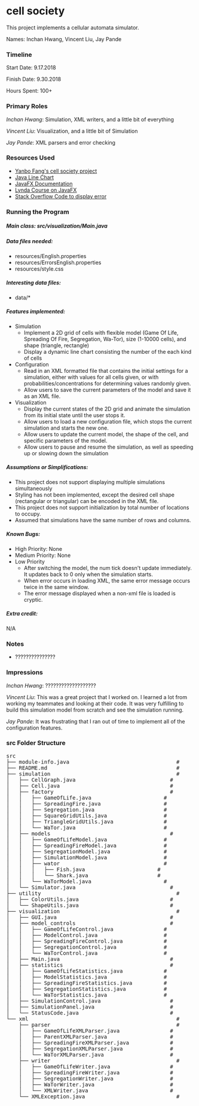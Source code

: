 cell society
====

This project implements a cellular automata simulator.

Names: Inchan Hwang, Vincent Liu, Jay Pande

### Timeline

Start Date: 9.17.2018

Finish Date: 9.30.2018

Hours Spent: 100+

### Primary Roles
_Inchan Hwang_: Simulation, XML writers, and a little bit of everything

_Vincent Liu_: Visualization, and a little bit of Simulation

_Jay Pande_: XML parsers and error checking

### Resources Used

* [Yanbo Fang's cell society project](https://github.com/yanbofang/cell_society)
* [Java Line Chart](https://docs.oracle.com/javafx/2/charts/line-chart.htm)
* [JavaFX Documentation](https://docs.oracle.com/javase/8/javafx/api/javafx/scene/Node.html)
* [Lynda Course on JavaFX](https://www.lynda.com/Java-tutorials/JavaFX-GUI-Development/466182-2.html?srchtrk=index%3a1%0alinktypeid%3a2%0aq%3ajavafx%0apage%3a1%0as%3arelevance%0asa%3atrue%0aproducttypeid%3a2)
* [Stack Overflow Code to display error](https://stackoverflow.com/questions/39149242/how-can-i-do-an-error-messages-in-javafx)


### Running the Program

##### Main class: src/visualization/Main.java

##### Data files needed: 
* resources/English.properties
* resources/ErrorsEnglish.properties
* resources/style.css

##### Interesting data files:
* data/*

##### Features implemented:
* Simulation
    * Implement a 2D grid of cells with flexible model (Game Of Life, Spreading Of Fire, Segregation, Wa-Tor), size (1-10000 cells), and shape (triangle, rectangle)
    * Display a dynamic line chart consisting the number of the each kind of cells
* Configuration
    * Read in an XML formatted file that contains the initial settings for a simulation, either with values for all cells given, 
    or with probabilities/concentrations for determining values randomly given.
    * Allow users to save the current parameters of the model and save it as an XML file.
* Visualization
    * Display the current states of the 2D grid and animate the simulation from its initial state until the user stops it.
    * Allow users to load a new configuration file, which stops the current simulation and starts the new one. 
    * Allow users to update the current model, the shape of the cell, and specific parameters of the model.
    * Allow users to pause and resume the simulation, as well as speeding up or slowing down the simulation

##### Assumptions or Simplifications:

* This project does not support displaying multiple simulations simultaneously
* Styling has not been implemented, except the desired cell shape (rectangular or triangular) can be encoded in 
the XML file.
* This project does not support initialization by total number of locations to occupy.
* Assumed that simulations have the same number of rows and columns.

##### Known Bugs:
* High Priority: None
* Medium Priority: None
* Low Priority
    * After switching the model, the num tick doesn't update immediately. It updates back to 0 only when the simulation starts.
    * When error occurs in loading XML, the same error message occurs twice in the same window.
    * The error message displayed when a non-xml file is loaded is cryptic.
    
##### Extra credit:
N/A

### Notes
* ???????????????

### Impressions
_Inchan Hwang_: ???????????????????

_Vincent Liu_: This was a great project that I worked on. I learned a lot from working my teammates and looking at their code. It was very fulfilling to build this simulation model from scratch and see the simulation running.

_Jay Pande_: It was frustrating that I ran out of time to implement all of the configuration features.

### src Folder Structure
<pre>
src                                                         #
├── module-info.java                                  #
├── README.md                                         #
├── simulation                                        #
│   ├── CellGraph.java                              #
│   ├── Cell.java                                   #
│   ├── factory                                     #
│   │   ├── GameOfLife.java                       #
│   │   ├── SpreadingFire.java                    #
│   │   ├── Segregation.java                      #
│   │   ├── SquareGridUtils.java                  #
│   │   ├── TriangleGridUtils.java                #
│   │   └── WaTor.java                            #
│   ├── models                                      #
│   │   ├── GameOfLifeModel.java                  #
│   │   ├── SpreadingFireModel.java               #
│   │   ├── SegregationModel.java                 #
│   │   ├── SimulationModel.java                  #
│   │   ├── wator                                 #
│   │   │   ├── Fish.java                       #
│   │   │   └── Shark.java                      #
│   │   └── WaTorModel.java                       #
│   └── Simulator.java                              #
├── utility                                           #
│   ├── ColorUtils.java                             #
│   └── ShapeUtils.java                             #
├── visualization                                     #
│   ├── GUI.java                                    #
│   ├── model_controls                              #
│   │   ├── GameOfLifeControl.java                #
│   │   ├── ModelControl.java                     #
│   │   ├── SpreadingFireControl.java             #
│   │   ├── SegregationControl.java               #
│   │   └── WaTorControl.java                     #
│   ├── Main.java                                   #
│   ├── statistics                                  #
│   │   ├── GameOfLifeStatistics.java             #
│   │   ├── ModelStatistics.java                  #
│   │   ├── SpreadingFireStatistics.java          #
│   │   ├── SegregationStatistics.java            #
│   │   └── WaTorStatistics.java                  #
│   ├── SimulationControl.java                      #
│   ├── SimulationPanel.java                        #
│   └── StatusCode.java                             #
└── xml                                               #
    ├── parser                                        #
    │   ├── GameOfLifeXMLParser.java                #
    │   ├── ParentXMLParser.java                    #
    │   ├── SpreadingFireXMLParser.java             #
    │   ├── SegregationXMLParser.java               #
    │   └── WaTorXMLParser.java                     #
    ├── writer                                        #
    │   ├── GameOfLifeWriter.java                   #
    │   ├── SpreadingFireWriter.java                #
    │   ├── SegregationWriter.java                  #
    │   ├── WaTorWriter.java                        #
    │   └── XMLWriter.java                          #
    └── XMLException.java                             #
</pre>
